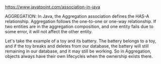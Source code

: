 https://www.javatpoint.com/association-in-java

AGGREGATION:
In Java, the Aggregation association defines the HAS-A relationship. 
Aggregation follows the one-to-one or one-way relationship. 
If two entities are in the aggregation composition, and one entity fails due to some error, 
it will not affect the other entity.

Let's take the example of a toy and its battery. The battery belongs to a toy, 
and if the toy breaks and deletes from our database, the battery will still 
remaining in our database, and it may still be working. 
So in Aggregation, objects always have their own lifecycles when the ownership exists there.